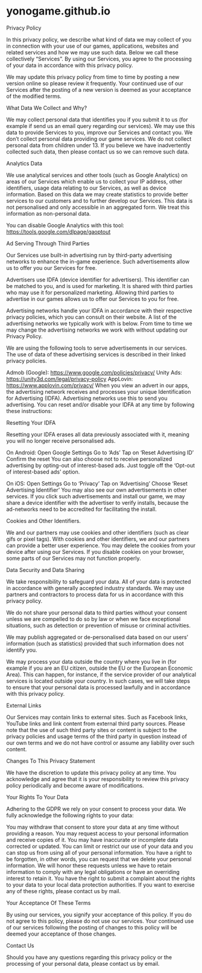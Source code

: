 # yonogame.github.io

Privacy Policy

In this privacy policy, we describe what kind of data we may collect of you in connection with your use of our games, applications, websites and related services and how we may use such data. Below we call these collectively “Services”. By using our Services, you agree to the processing of your data in accordance with this privacy policy.

We may update this privacy policy from time to time by posting a new version online so please review it frequently. Your continued use of our Services after the posting of a new version is deemed as your acceptance of the modified terms.

What Data We Collect and Why?

We may collect personal data that identifies you if you submit it to us (for example if send us an email query regarding our services). We may use this data to provide Services to you, improve our Services and contact you. We don’t collect personal data providing our game services. We do not collect personal data from children under 13. If you believe we have inadvertently collected such data, then please contact us so we can remove such data.

Analytics Data

We use analytical services and other tools (such as Google Analytics) on areas of our Services which enable us to collect your IP address, other identifiers, usage data relating to our Services, as well as device information. Based on this data we may create statistics to provide better services to our customers and to further develop our Services. This data is not personalised and only accessible in an aggregated form. We treat this information as non-personal data.

You can disable Google Analytics with this tool: https://tools.google.com/dlpage/gaoptout

Ad Serving Through Third Parties

Our Services use built-in advertising run by third-party advertising networks to enhance the in-game experience. Such advertisements allow us to offer you our Services for free.

Advertisers use IDFA (device identifier for advertisers). This identifier can be matched to you, and is used for marketing. It is shared with third parties who may use it for personalized marketing. Allowing third parties to advertise in our games allows us to offer our Services to you for free.

Advertising networks handle your IDFA in accordance with their respective privacy policies, which you can consult on their website. A list of the advertising networks we typically work with is below. From time to time we may change the advertising networks we work with without updating our Privacy Policy.

We are using the following tools to serve advertisements in our services. The use of data of these advertising services is described in their linked privacy policies.

Admob (Google): https://www.google.com/policies/privacy/
Unity Ads: https://unity3d.com/legal/privacy-policy
AppLovin: https://www.applovin.com/privacy/
When you view an advert in our apps, the advertising network receives and processes your unique Identification for Advertising (IDFA). Advertising networks use this to send you advertising. You can reset and/or disable your IDFA at any time by following these instructions:

Resetting Your IDFA

Resetting your IDFA erases all data previously associated with it, meaning you will no longer receive personalised ads.

On Android:
Open Google Settings
Go to ‘Ads’
Tap on ‘Reset Advertising ID’
Confirm the reset
You can also choose not to receive personalized advertising by opting-out of interest-based ads. Just toggle off the ‘Opt-out of interest-based ads’ option.

On iOS:
Open Settings
Go to ‘Privacy’
Tap on ‘Advertising’
Choose ‘Reset Advertising Identifier’
You may also see our own advertisements in other services. If you click such advertisements and install our game, we may share a device identifier with the advertiser to verify installs, because the ad-networks need to be accredited for facilitating the install.

Cookies and Other Identifiers.

We and our partners may use cookies and other identifiers (such as clear gifs or pixel tags). With cookies and other identifiers, we and our partners can provide a better user experience. You may delete the cookies from your device after using our Services. If you disable cookies on your browser, some parts of our Services may not function properly.

Data Security and Data Sharing

We take responsibility to safeguard your data. All of your data is protected in accordance with generally accepted industry standards. We may use partners and contractors to process data for us in accordance with this privacy policy.

We do not share your personal data to third parties without your consent unless we are compelled to do so by law or when we face exceptional situations, such as detection or prevention of misuse or criminal activities.

We may publish aggregated or de-personalised data based on our users’ information (such as statistics) provided that such information does not identify you.

We may process your data outside the country where you live in (for example if you are an EU citizen, outside the EU or the European Economic Area). This can happen, for instance, if the service provider of our analytical services is located outside your country. In such cases, we will take steps to ensure that your personal data is processed lawfully and in accordance with this privacy policy.

External Links

Our Services may contain links to external sites. Such as Facebook links, YouTube links and link content from external third party sources. Please note that the use of such third party sites or content is subject to the privacy policies and usage terms of the third party in question instead of our own terms and we do not have control or assume any liability over such content.

Changes To This Privacy Statement

We have the discretion to update this privacy policy at any time. You acknowledge and agree that it is your responsibility to review this privacy policy periodically and become aware of modifications.

Your Rights To Your Data

Adhering to the GDPR we rely on your consent to process your data. We fully acknowledge the following rights to your data:

You may withdraw that consent to store your data at any time without providing a reason.
You may request access to your personal information and receive copies of it.
You may have inaccurate or incomplete data corrected or updated.
You can limit or restrict our use of your data and you can stop us from using all of your personal information.
You have a right to be forgotten, in other words, you can request that we delete your personal information. We will honor these requests unless we have to retain information to comply with any legal obligations or have an overriding interest to retain it.
You have the right to submit a complaint about the rights to your data to your local data protection authorities.
If you want to exercise any of these rights, please contact us by mail.

Your Acceptance Of These Terms

By using our services, you signify your acceptance of this policy. If you do not agree to this policy, please do not use our services. Your continued use of our services following the posting of changes to this policy will be deemed your acceptance of those changes.

Contact Us

Should you have any questions regarding this privacy policy or the processing of your personal data, please contact us by email.
